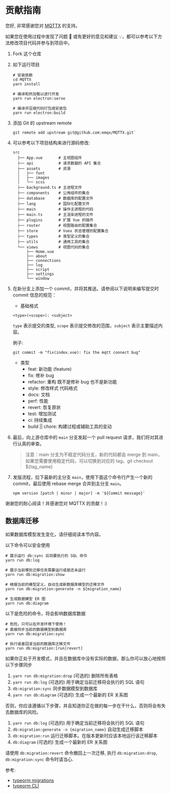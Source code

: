 # 贡献指南

您好, 非常感谢您对 [MQTTX](https://mqttx.app/zh) 的支持。

如果您在使用过程中发现了问题 🐛 或有更好的意见和建议 💡，都可以参考以下方法修改项目代码并参与到项目中。

1. Fork 这个仓库

2. 如下运行项目

   ```shell
   # 安装依赖
   cd MQTTX
   yarn install

   # 编译和热加载以进行开发
   yarn run electron:serve

   # 编译并压缩代码打包成安装包
   yarn run electron:build
   ```

3. 添加 Git 的 upstream remote

   ```shell
   git remote add upstream git@github.com:emqx/MQTTX.git`
   ```

4. 可以参考以下项目结构来进行源码修改:

   ```shell
   src
     ├── App.vue       # 主视图组件
     ├── api           # 请求数据的 API 集合
     ├── assets        # 资源
     │   ├── font
     │   ├── images
     │   └── scss
     ├── background.ts # 主进程文件
     ├── components    # 公用组件的集合
     ├── database      # 数据库的配置文件
     ├── lang          # 国际化配置文件
     ├── main          # 操作主进程的代码
     ├── main.ts       # 主渲染进程的文件
     ├── plugins       # 扩展 Vue 的插件
     ├── router        # 视图路由的配置集合
     ├── store         # Vuex 状态管理的配置集合
     ├── types         # 类型定义的集合
     ├── utils         # 通用工具的集合
     └── views         # 视图代码的集合
         ├── Home.vue
         ├── about
         ├── connections
         ├── log
         ├── script
         ├── settings
         └── window
   ```

5. 在新分支上添加一个 commit，并将其推送。请参阅以下说明来编写提交时 commit 信息的规范：

   - 基础格式

   `<type>(<scope>): <subject>`

   `type` 表示提交的类型, `scope` 表示提交修改的范围，`subject` 表示主要描述内容。

   例子:

   ```shell
   git commit -m "fix(index.vue): fix the mqtt connect bug"
   ```

   - 类型
     - feat: 新功能 (feature)
     - fix: 修补 bug
     - refactor: 重构 既不是修补 bug 也不是新功能
     - style: 修改样式 代码格式
     - docs: 文档
     - perf: 性能
     - revert: 恢复原状
     - test: 增加测试
     - ci: 持续集成
     - build || chore: 构建过程或辅助工具的变动

6. 最后，向上游仓库中的 `main` 分支发起一个 pull request 请求，我们将对其进行认真的审查。

   > 注意：main 分支为不稳定代码分支，新的代码都会 merge 到 main，如果您需要使用稳定代码，可以切换到对应的 tag。git checkout ${tag_name}

7. 发版流程，拉下最新的主分支 `main`，使用下面这个命令行产生一个新的 commit，最后使用 rebase merge 合并到主分支 `main`。

   ```shell
   npm version [patch | minor | major] -m '${Commit message}'
   ```

谢谢您的耐心阅读！并感谢您对 MQTTX 的贡献！:)

## 数据库迁移

如果数据库模型发生变化，请仔细阅读本节内容。

以下命令可以安全使用

```shell
# 展示运行 db:sync 后将要执行的 SQL 命令
yarn run db:log

# 展示当前哪些迁移任务需要运行或是还未运行
yarn run db:migration:show

# 根据当前的模型定义，自动生成新数据库模型的迁移文件
yarn run db:migration:generate -n ${migration_name}

# 生成数据模型 ER 图
yarn run db:diagram
```

以下是危险的命令，将会影响数据库数据

```shell
# 危险，只可以在开发环境下使用！
# 直接同步当前的数据模型到数据库
yarn run db:migration:sync

# 执行或者回滚当前的数据库迁移文件
yarn run db:migration:[run|revert]
```

如果你正处于开发模式，并且在数据库中没有实际的数据，那么你可以放心地按照以下步骤同步

1. `yarn run db:migration:drop` (可选的) 删除所有表格
2. `yarn run db:log` (可选的) 用于确定当前迁移将会执行的 SQL 语句
3. `db:migration:sync` 同步数据模型到数据库
4. `yarn run db:diagram` (可选的) 生成一个最新的 ER 关系图

否则，你应该遵循以下步骤，并且知道你正在做的每一步在干什么，否则将会有失去数据库的风险。

1. `yarn run db:log` (可选的) 用于确定当前迁移将会执行的 SQL 语句
2. `db:migration:generate -n {migration_name}` 自动生成迁移脚本
3. `db:migration:run` 运行迁移脚本。在版本更新时应该本地运行该迁移脚本
4. `db:diagram` (可选的) 生成一个最新的 ER 关系图

请使用 `db:migration:revert` 命令撤回上一次迁移, 执行 `db:migration:drop`, `db:migration:sync` 命令时请当心.

参考:

- [typeorm migrations](https://github.com/typeorm/typeorm/blob/master/docs/migrations.md#creating-a-new-migration)
- [typeorm CLI](https://github.com/typeorm/typeorm/blob/master/docs/using-cli.md#installing-cli)
